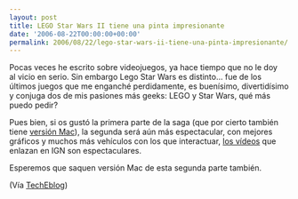 ```yaml
---
layout: post
title: LEGO Star Wars II tiene una pinta impresionante
date: '2006-08-22T00:00:00+00:00'
permalink: 2006/08/22/lego-star-wars-ii-tiene-una-pinta-impresionante/
---
```

<a href="http://www.lucasarts.com/games/legostarwarsii/"><img style="float:right; margin:0 0 10px 10px;cursor:pointer; cursor:hand;" src="http://photos1.blogger.com/blogger/6639/1972/320/images.27.jpg" border="0" alt="" /></a>
Pocas veces he escrito sobre videojuegos, ya hace tiempo que no le doy al vicio en serio. Sin embargo Lego Star Wars es distinto... fue de los últimos juegos que me enganché perdidamente, es buenísimo, divertidísimo y conjuga dos de mis pasiones más geeks: LEGO y Star Wars, qué más puedo pedir?

Pues bien, si os gustó la primera parte de la saga (que por cierto también tiene <a href="http://www.apple.com/games/articles/2005/08/legostarwars/">versión Mac</a>), la segunda será aún más espectacular, con mejores gráficos y muchos más vehículos con los que interactuar, <a href="http://www.gametrailers.com/gamepage.php?id=2595">los vídeos</a> que enlazan en IGN son espectaculares.

Esperemos que saquen versión Mac de esta segunda parte también.

(Vía <a href="http://www.techeblog.com/index.php/tech-gadget/lego-star-wars-ii-tatooine-gameplay">TechEblog</a>)
